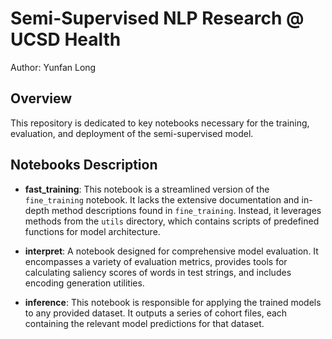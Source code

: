 # Semi-Supervised NLP Research @ UCSD Health

Author: Yunfan Long

## Overview
This repository is dedicated to key notebooks necessary for the training, evaluation, and deployment of the semi-supervised model.

## Notebooks Description
- **fast_training**: This notebook is a streamlined version of the `fine_training` notebook. It lacks the extensive documentation and in-depth method descriptions found in `fine_training`. Instead, it leverages methods from the `utils` directory, which contains scripts of predefined functions for model architecture.

- **interpret**: A notebook designed for comprehensive model evaluation. It encompasses a variety of evaluation metrics, provides tools for calculating saliency scores of words in test strings, and includes encoding generation utilities.

- **inference**: This notebook is responsible for applying the trained models to any provided dataset. It outputs a series of cohort files, each containing the relevant model predictions for that dataset.